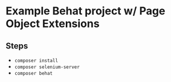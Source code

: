 # Example Behat project w/ Page Object Extensions


## Steps
-  `composer install`
-  `composer selenium-server`
-  `composer behat`
